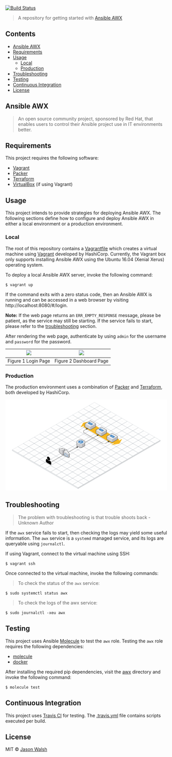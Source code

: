 [![Build Status](https://img.shields.io/travis/com/jasonwalsh/awx-poc.svg?style=flat-square)](https://travis-ci.com/jasonwalsh/awx-poc)

> A repository for getting started with [Ansible AWX](https://github.com/ansible/awx)

## Contents

- [Ansible AWX](#ansible-awx)
- [Requirements](#requirements)
- [Usage](#usage)
  - [Local](#local)
  - [Production](#production)
- [Troubleshooting](#troubleshooting)
- [Testing](#testing)
- [Continuous Integration](#continuous-integration)
- [License](#license)

## Ansible AWX

> An open source community project, sponsored by Red Hat, that enables users to control their Ansible project use in IT environments better.

## Requirements

This project requires the following software:

- [Vagrant](https://www.vagrantup.com/)
- [Packer](https://packer.io/)
- [Terraform](https://www.terraform.io/)
- [VirtualBox](https://www.virtualbox.org/) (if using Vagrant)

## Usage

This project intends to provide strategies for deploying Ansible AWX. The following sections define how to configure and deploy Ansible AWX in either a local environment or a production environment.

### Local

The root of this repository contains a [Vagrantfile](https://www.vagrantup.com/docs/vagrantfile/) which creates a virtual machine using [Vagrant](https://www.vagrantup.com/) developed by HashiCorp. Currently, the Vagrant box only supports installing Ansible AWX using the Ubuntu 16.04 (Xenial Xerus) operating system.

To deploy a local Ansible AWX server, invoke the following command:

    $ vagrant up

If the command exits with a zero status code, then an Ansible AWX is running and can be accessed in a web browser by visiting http://localhost:8080/#/login.

**Note:** If the web page returns an `ERR_EMPTY_RESPONSE` message, please be patient, as the service may still be starting. If the service fails to start, please refer to the [troubleshooting](#troubleshooting) section.

After rendering the web page, authenticate by using `admin` for the username and `password` for the password.

| <img src="https://user-images.githubusercontent.com/2184329/47095511-6d90c200-d1fb-11e8-9e24-c6d72378e463.png"> | <img src="https://user-images.githubusercontent.com/2184329/47095512-6d90c200-d1fb-11e8-9f6c-7e02a947ba5a.png"> |
|:---------------------------------------------------------------------------------------------------------------:|:---------------------------------------------------------------------------------------------------------------:|
| Figure 1 Login Page                                                                                             | Figure 2 Dashboard Page                                                                                         |

### Production

The production environment uses a combination of [Packer](https://packer.io/) and [Terraform](https://www.terraform.io/), both developed by HashiCorp.

<p align="center">
    <img src="docs/cloudcraft.svg">
</p>

## Troubleshooting

> The problem with troubleshooting is that trouble shoots back - Unknown Author

If the `awx` service fails to start, then checking the logs may yield some useful information. The `awx` service is a `systemd` managed service, and its logs are queryable using `journalctl`.

If using Vagrant, connect to the virtual machine using SSH:

    $ vagrant ssh

Once connected to the virtual machine, invoke the following commands:

> To check the status of the `awx` service:

    $ sudo systemctl status awx

> To check the logs of the awx service:

    $ sudo journalctl -xeu awx

## Testing

This project uses Ansible [Molecule](https://molecule.readthedocs.io/en/latest/) to test the `awx` role. Testing the `awx` role requires the following dependencies:

- [molecule](https://pypi.org/project/molecule/)
- [docker](https://pypi.org/project/docker/)

After installing the required pip dependencies, visit the [awx](provisioning/roles/awx) directory and invoke the following command:

    $ molecule test

## Continuous Integration

This project uses [Travis CI](https://travis-ci.com/) for testing. The [.travis.yml](.travis.yml) file contains scripts executed per build.

## License

MIT &copy; [Jason Walsh](https://github.com/jasonwalsh)
